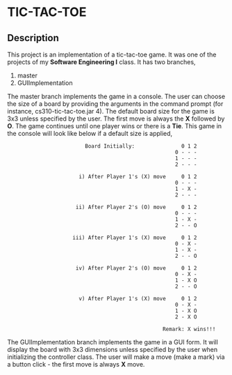 #  TIC-TAC-TOE

## Description
   This project is an implementation of a tic-tac-toe game. It was one of the projects of my **Software Engineering I** class. 
   It has two branches,
   
   1. master 
   2. GUIImplementation 
   
   The master branch implements the game in a console. The user can choose the size of a board by providing the arguments in the command prompt (for instance, cs310-tic-tac-toe.jar 4). The default board size for the game is 3x3 unless specified by the user. The first move is always the **X** followed by **O**. The game continues until one player wins or there is a **Tie**. This game in the console will look like below if a default size is applied,
   
                             Board Initially:               0 1 2
                                                          0 - - -
                                                          1 - - -
                                                          2 - - -
                                                          
                           i) After Player 1's (X) move     0 1 2
                                                          0 - - -
                                                          1 - X -
                                                          2 - - -
                                                          
                          ii) After Player 2's (O) move     0 1 2
                                                          0 - - -
                                                          1 - X -
                                                          2 - - O
                                                          
                         iii) After Player 1's (X) move     0 1 2
                                                          0 - X -
                                                          1 - X -
                                                          2 - - O
                                                          
                          iv) After Player 2's (O) move     0 1 2
                                                          0 - X -
                                                          1 - X O
                                                          2 - - O
                                                          
                           v) After Player 1's (X) move     0 1 2
                                                          0 - X -
                                                          1 - X O
                                                          2 - X O
                             
                                                      Remark: X wins!!!
                                                      
   The GUIImplementation branch implements the game in a GUI form. It will display the board with 3x3 dimensions unless specified by the user when initializing the controller class. The user will make a move (make a mark) via a button click - the first move is always **X** move.
